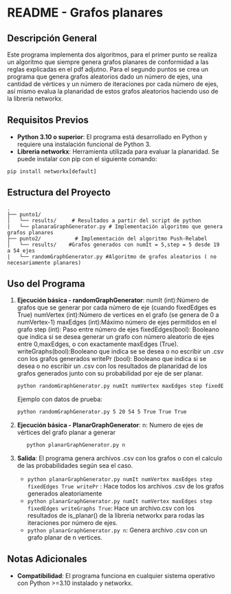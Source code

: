 
# README - Grafos planares

## Descripción General
Este programa implementa dos algoritmos, para el primer punto se realiza un algoritmo que siempre genera grafos planares de conformidad a las reglas explicadas en el pdf adjutno. Para el segundo puntos se crea un programa que genera grafos aleatorios dado un número de ejes, una cantidad de vértices y un número de iteraciones por cada número de ejes, así mismo evalua la planaridad de estos grafos aleatorios haciendo uso de la libreria networkx. 

## Requisitos Previos
- **Python 3.10 o superior**: El programa está desarrollado en Python y requiere una instalación funcional de Python 3.
- **Libreria networkx**: Herramienta utilizada para evaluar la planaridad. Se puede instalar con pip con el siguiente comando: 
```
pip install networkx[default]
```
## Estructura del Proyecto
```
.
├── punto1/            
│   └── results/     # Resultados a partir del script de python
|   └── planaraGraphGenerator.py # Implementación algoritmo que genera grafos planares
├── punto2/           # Implementación del algoritmo Push-Relabel
│   └── results/    #Grafos generados con numIt = 5,step = 5 desde 19 a 54 ejes
|   └── randomGraphGenerator.py #Algoritmo de grafos aleatorios ( no necesariamente planares)

```

## Uso del Programa
1. **Ejecución básica - randomGraphGenerator**:
    numIt (int):Número de grafos que se generar por cada número de eje (cuando fixedEdges es True)
    numVertex (int):Número de vertices en el grafo (se genera de 0 a numVertex-1)
    maxEdges (int):Máximo número de ejes permitidos en el grafo
    step (int): Paso entre número de ejes
    fixedEdges(bool): Booleano que indica si se desea generar un grafo con número aleatorio de ejes entre 0,maxEdges, o con exactamente maxEdges (True).
    writeGraphs(bool):Booleano que indica se se desea o no escribir un .csv con los grafos generados
    writePr (bool): Booleano que indica si se desea o no escribir un .csv con los resultados de planaridad de los grafos generados junto con su probabilidad por eje de ser planar.

   ```bash
   python randomGraphGenerator.py numIt numVertex maxEdges step fixedEdges writeGraphs writePr
   ```
   Ejemplo con datos de prueba:
   ```bash
   python randomGraphGenerator.py 5 20 54 5 True True True
   ```
1. **Ejecución básica - PlanarGraphGenerator**:
    n: Numero de ejes de vértices del grafo planar a generar
   ```bash
      python planarGraphGenerator.py n
   ```

2. **Salida**:
   El programa genera archivos .csv con los grafos o con el calculo de las probabilidades según sea el caso. 
     - ```python planarGraphGenerator.py numIt numVertex maxEdges step fixedEdges True writePr``` : Hace todos los archivos .csv de los grafos generados aleatoriamente
     - ```python planarGraphGenerator.py numIt numVertex maxEdges step fixedEdges writeGraphs True```: Hace un archivo.csv con los resultados de is_planar() de la libreria networkx para rodas las iteraciones por número de ejes. 
     - ```python planarGraphGenerator.py n```: Genera archivo .csv con un grafo planar de n vertices. 

## Notas Adicionales
- **Compatibilidad**: El programa funciona en cualquier sistema operativo con Python >=3.10 instalado y networkx. 